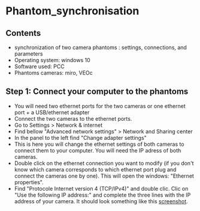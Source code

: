 # Phantom_synchronisation

## Contents
- synchronization of two camera phantoms : settings, connections, and parameters
- Operating system: windows 10 
- Software used: PCC 
- Phantoms cameras: miro, VEOc

## Step 1: Connect your computer to the phantoms
- You will need two ethernet ports for the two cameras or one ethernet port + a USB/ethernet adapter
- Connect the two cameras to the ethernet ports. 
- Go to Settings > Network & internet
- Find bellow "Advanced network settings" > Network and Sharing center 
- In the panel to the left find "Change adapter settings"
- This is here you will change the ethernet settings of both cameras to connect them to your computer. You will need the IP adress of both cameras.
- Double click on the ethernet connection you want to modify (if you don't know which camera corresponds to which ethernet port plug and connect the cameras one by one). This will open the windows: "Ethernet properties".
- Find "Protocole Internet version 4 (TCP/IPv4)" and double clic. Clic on "Use the following IP address:" and complete the three lines with the IP address of your camera. It should look something like this [screenshot](https://user-images.githubusercontent.com/100707728/156538293-bd518ba3-276e-48d5-8bc5-71dbf7e93030.png).
